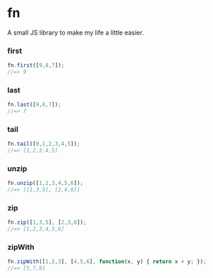 # fn

A small JS library to make my life a little easier.

### first
``` JavaScript
fn.first([9,8,7]);
//=> 9
```

### last
``` JavaScript
fn.last([9,8,7]);
//=> 7
```

### tail
``` JavaScript
fn.tail([0,1,2,3,4,5]);
//=> [1,2,3,4,5]
```

### unzip
``` JavaScript
fn.unzip([1,2,3,4,5,6]);
//=> [[1,3,5], [2,4,6]]
```

### zip
``` JavaScript
fn.zip([1,3,5], [2,3,6]);
//=> [1,2,3,4,5,6]
```

### zipWith

``` JavaScript
fn.zipWith([1,2,3], [4,5,6], function(x, y) { return x + y; });
//=> [5,7,9]
```
